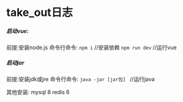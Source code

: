 # take_out日志
##### 启动vue:

前提:安装node.js
命令行命令:  `npm i`   //安装依赖
           `npm run dev`  //运行vue

##### 启动jar

前提:安装jdk或jre
命令行命令:  `java -jar [jar包] `   //运行java

其他安装: mysql 8    redis 6